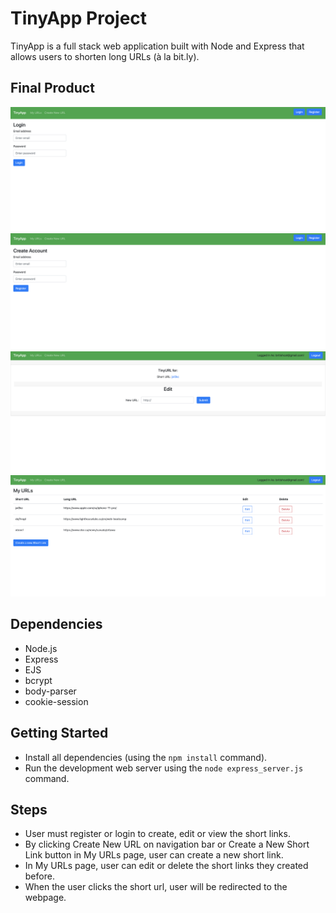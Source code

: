 # TinyApp Project

TinyApp is a full stack web application built with Node and Express that allows users to shorten long URLs (à la bit.ly).

## Final Product

!["Screenshot of login page"](https://github.com/kutluduman/tinyapp/blob/master/docs/login-page.png?raw=true)
!["Screenshot of registration page"](https://github.com/kutluduman/tinyapp/blob/master/docs/register-page.png?raw=true)
!["Screenshot of short url page"](https://github.com/kutluduman/tinyapp/blob/master/docs/short-url-page.png?raw=true)
!["Screenshot of urls page"](https://github.com/kutluduman/tinyapp/blob/master/docs/urls%20page.png?raw=true)


## Dependencies

- Node.js
- Express
- EJS
- bcrypt
- body-parser
- cookie-session

## Getting Started

- Install all dependencies (using the `npm install` command).
- Run the development web server using the `node express_server.js` command.

## Steps
- User must register or login to create, edit or view the short links.
- By clicking Create New URL on navigation bar or Create a New Short Link button in My URLs page, user
  can create a new short link.
- In My URLs page, user can edit or delete the short links they created before.
- When the user clicks the short url, user will be redirected to the webpage.
